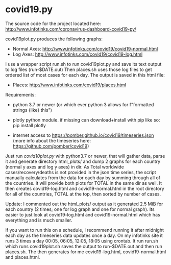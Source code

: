 # covid19.py

The source code for the project located here: http://www.infotinks.com/coronavirus-dashboard-covid19-py/

covid19plot.py produces the following graphs:
- Normal Axes: http://www.infotinks.com/covid19/covid19-normal.html
- Log Axes: http://www.infotinks.com/covid19/covid19-log.html

I use a wrapper script run.sh to run covid19plot.py and save its text output to log files (run-$DATE.out)
Then places.sh uses those log files to get ordered list of most cases for each day. The output is saved in this html file:
- Places: http://www.infotinks.com/covid19/places.html

Requirements:

* python 3.7 or newer (or which ever python 3 allows for f"formatted strings {like} this")

* plotly python module. if missing can download+install with pip like so:
pip install plotly

* internet access to https://pomber.github.io/covid19/timeseries.json (more info about the timeseries here: https://github.com/pomber/covid19)

Just run *covid10plot.py* with python3.7 or newer, that will gather data, parse it and generate directory html_plots/ and dump 2 graphs for each country (normal y axes and log y axes) in dir. As Total worldwide cases/recovery/deaths is not provided in the json time series, the script manually calculates from the data for each day by summing through all of the countries. It will provide both plots for TOTAL in the same dir as well. It then creates covid19-log.html and covid19-normal.html in the root directory for all of the countries, TOTAL at the top, then sorted by number of cases.

Update: I commented out the html_plots/ output as it generated 2.5 MiB for each country (2 times; one for log graph and one for normal graph). Its easier to just look at covid19-log.html and covid19-normal.html which has everything and is much smaller. 

If you want to run this on a schedule, I recommend running it after midnight each day as the timeseries data updates once a day. On my infotinks site it runs 3 times a day 00:05, 06:05, 12:05, 18:05 using crontab. It run run.sh which runs covid19plot.sh saves the output to run-$DATE.out and then run places.sh. The then generates for me covid19-log.html, covid19-normal.html and places.html.
